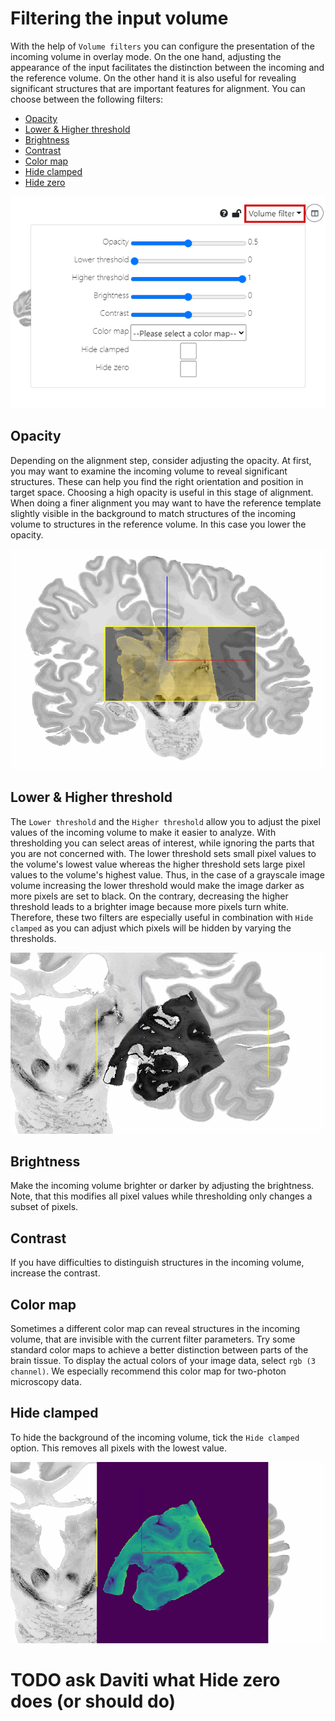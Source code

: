 # Filtering the input volume

With the help of `Volume filters` you can configure the presentation of the incoming volume in overlay mode. On the one hand, adjusting the appearance of the input facilitates the distinction between the incoming and the reference volume. On the other hand it is also useful for revealing significant structures that are important features for alignment. You can choose between the following filters:

* [Opacity](#opacity)
* [Lower & Higher threshold](#lower--higher-threshold)
* [Brightness](#brightness)
* [Contrast](#contrast)
* [Color map](#color-map)
* [Hide clamped](#hide-clamped)
* [Hide zero](#hide-zero)

![screenshot](images/volume_filter.png)

## Opacity

Depending on the alignment step, consider adjusting the opacity. At first, you may want to examine the incoming
volume to reveal significant structures. These can help you find the right orientation and position in target space. Choosing a 
high opacity is useful in this stage of alignment. When doing a finer alignment you may want to have the
reference template slightly visible in the background to match structures of the incoming volume to structures in the
reference volume. In this case you lower the opacity.

![snippet](gifs/opacity.gif)

## Lower & Higher threshold

The `Lower threshold` and the `Higher threshold` allow you to adjust the pixel values of the incoming volume to make it easier to analyze. With thresholding you can select areas of interest, while ignoring the parts that you are not concerned with. The lower threshold sets small pixel values to the volume's lowest value whereas the higher threshold sets large pixel values to the volume's highest value. Thus, in the case of a grayscale image volume increasing the lower threshold would make the image darker as more pixels are set to black. On the contrary, decreasing the higher threshold leads to a brighter image because more pixels turn white. Therefore, these two filters are especially useful in combination with `Hide clamped` as you can adjust which pixels will be hidden by varying the thresholds. 

![snippet](gifs/threshold.gif)

## Brightness

Make the incoming volume brighter or darker by adjusting the brightness. Note, that this modifies all pixel values while thresholding only changes a subset of pixels.


## Contrast

If you have difficulties to distinguish structures in the incoming volume, increase the contrast. 

## Color map

Sometimes a different color map can reveal structures in the incoming volume, that are invisible with the current filter parameters. Try some standard color maps
to achieve a better distinction between parts of the brain tissue. To display the actual colors of your image data, select `rgb (3 channel)`. We
especially recommend this color map for two-photon microscopy data.

## Hide clamped

To hide the background of the incoming volume, tick the `Hide clamped` option. This removes all pixels with the lowest value.

![snippet](gifs/clamped.gif)

# TODO ask Daviti what Hide zero does (or should do)